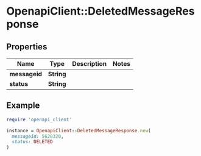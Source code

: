 # OpenapiClient::DeletedMessageResponse

## Properties

| Name | Type | Description | Notes |
| ---- | ---- | ----------- | ----- |
| **messageid** | **String** |  |  |
| **status** | **String** |  |  |

## Example

```ruby
require 'openapi_client'

instance = OpenapiClient::DeletedMessageResponse.new(
  messageid: 5620320,
  status: DELETED
)
```

